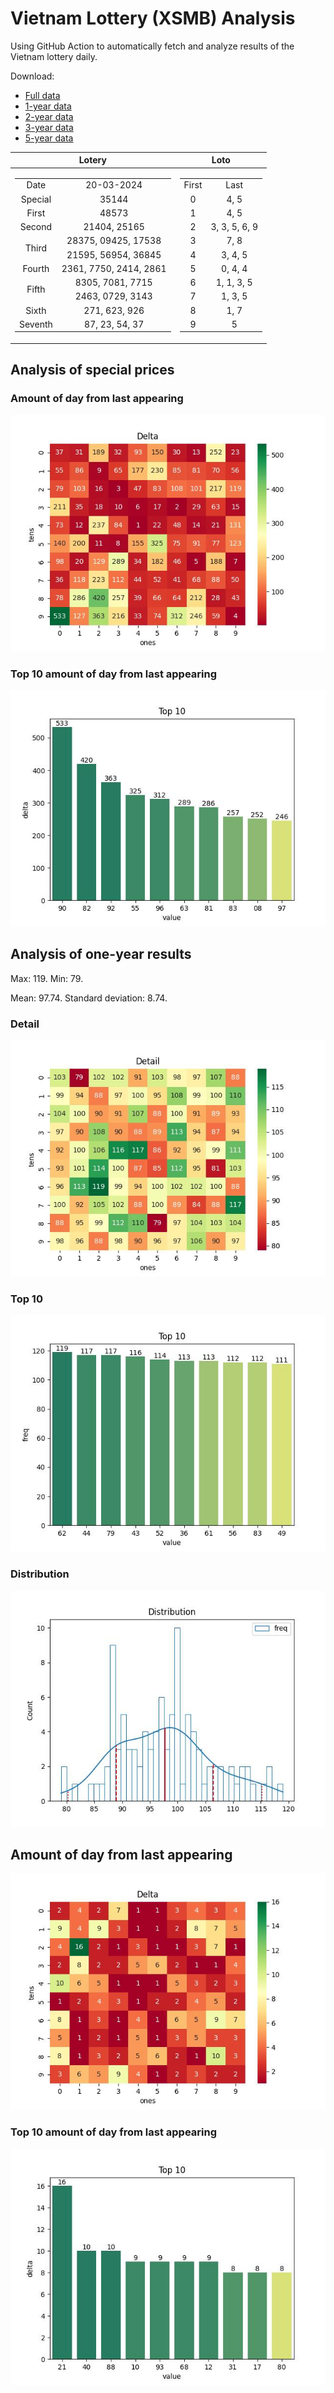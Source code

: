# Vietnam Lottery (XSMB) Analysis

Using GitHub Action to automatically fetch and analyze results of the Vietnam lottery daily.

Download:

* [Full data](https://raw.githubusercontent.com/khiemdoan/vietnam-lottery-xsmb-analysis/main/results/xsmb.csv)
* [1-year data](https://raw.githubusercontent.com/khiemdoan/vietnam-lottery-xsmb-analysis/main/results/xsmb_1_year.csv)
* [2-year data](https://raw.githubusercontent.com/khiemdoan/vietnam-lottery-xsmb-analysis/main/results/xsmb_2_year.csv)
* [3-year data](https://raw.githubusercontent.com/khiemdoan/vietnam-lottery-xsmb-analysis/main/results/xsmb_3_year.csv)
* [5-year data](https://raw.githubusercontent.com/khiemdoan/vietnam-lottery-xsmb-analysis/main/results/xsmb_5_year.csv)

| Lotery      | Loto |
| :-----------: | :-----------: |
| <table><tr><td>Date</td><td>20-03-2024</td></tr><tr><td>Special</td><td>35144</td></tr><tr><td>First</td><td>48573</td></tr><tr><td>Second</td><td>21404, 25165</td></tr><tr><td rowspan="2">Third</td><td>28375, 09425, 17538</td></tr><tr><td>21595, 56954, 36845</td></tr><tr><td>Fourth</td><td>2361, 7750, 2414, 2861</td></tr><tr><td rowspan="2">Fifth</td><td>8305, 7081, 7715</td></tr><tr><td>2463, 0729, 3143</td></tr><tr><td>Sixth</td><td>271, 623, 926</td></tr><tr><td>Seventh</td><td>87, 23, 54, 37</td></tr></table> | <table><tr><td>First</td><td>Last</td></tr><tr><td>0</td><td>4, 5</td></tr><tr><td>1</td><td>4, 5</td></tr><tr><td>2</td><td>3, 3, 5, 6, 9</td></tr><tr><td>3</td><td>7, 8</td></tr><tr><td>4</td><td>3, 4, 5</td></tr><tr><td>5</td><td>0, 4, 4</td></tr><tr><td>6</td><td>1, 1, 3, 5</td></tr><tr><td>7</td><td>1, 3, 5</td></tr><tr><td>8</td><td>1, 7</td></tr><tr><td>9</td><td>5</td></tr></table> |


<h2>Analysis of special prices</h2>

<h3>Amount of day from last appearing</h3>

![Delta](images/special_delta.jpg)

<h3>Top 10 amount of day from last appearing</h3>

![Delta top 10](images/special_delta_top_10.jpg)

<h2>Analysis of one-year results</h2>

Max: 119. Min: 79.

Mean: 97.74. Standard deviation: 8.74.

<h3>Detail</h3>

![Detail](images/heatmap.jpg)

<h3>Top 10</h3>

![Top 10](images/top-10.jpg)

<h3>Distribution</h3>

![Distribution](images/distribution.jpg)

<h2>Amount of day from last appearing</h2>

![Delta](images/delta.jpg)

<h3>Top 10 amount of day from last appearing</h3>

![Delta top 10](images/delta_top_10.jpg)